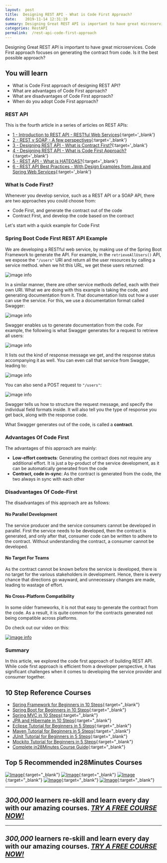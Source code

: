 ```yaml
---
layout:  post
title:  Designing REST API - What is Code First Approach?
date:    2019-11-14 12:31:19
summary: Designing Great REST API is important to have great microservices. Code First approach focuses on generating the contract from code. Is it the best possible approach? 
categories: RestAPI
permalink:  /rest-api-code-first-approach
---
```


Designing Great REST API is important to have great microservices. Code First approach focuses on generating the contract from code. Is it the best possible approach? 

## You will learn
- What is Code First approach of designing REST API?
- What are advantages of Code First approach?
- What are disadvantages of Code First approach?
- When do you adopt Code First approach?

### REST API

This is the fourth article in a series of articles on REST APIs:

- [1 - Introduction to REST API - RESTful Web Services](/introduction-to-rest-api){:target='_blank'}
- [2 - REST v SOAP - A few perspectives](/rest-vs-soap-web-services){:target='_blank'}
- [3 - Designing REST API - What is Contract First?](/rest-api-contRact-first-approach){:target='_blank'}
- [4 - Designing REST API - What is Code First Approach?](/rest-api-code-first-approach){:target='_blank'}
- [5 - REST API - What is HATEOAS?](/rest-api-what-is-hateoas){:target='_blank'}
- [6 - REST API Best Practices - With Design Examples from Java and Spring Web Services](/rest-api-best-practices-with-java-and-spring){:target='_blank'}



### What Is Code First?

Whenever you develop service, such as a REST API or a SOAP API, there are two approaches you could choose from:

* Code First, and generate the contract out of the code
* Contract First, and develop the code based on the contract

Let's start with a quick example for Code First

### Spring Boot Code First REST API Example

We are developing a RESTful web service, by making use of the Spring Boot Framework to generate the API. For example, in the ```retrieveAllUsers()``` API, we expose the ```"/users"``` URI and return all the user resources by calling a service method. when we hit this URL, we get these users returned:

![image info](/images/Capture-021-02.png)

In a similar manner, there are other service methods defied, each with their own URI. What we are doing with this example is taking the code, and generating documentation from it. That documentation lists out how a user can use the service. For this, we use a documentation format called Swagger:

![image info](/images/Capture-021-03.png)

Swagger enables us to generate documentation from the code. For example, the following is what Swagger generates for a request to retrieve all users:

![image info](/images/Capture-021-04.png)

It lists out the kind of response message we get, and the response status accompanying it as well. You can even call that service from Swagger, leading to:

![image info](/images/Capture-021-05.png)

You can also send a POST request to ```"/users"```:

![image info](/images/Capture-021-06.png)

Swagger tells us how to structure the request message, and specify the individual field formats inside. It will also tell you the type of response you get back, along with the response code.

What Swagger generates out of the code, is called a **contract**. 

### Advantages Of Code First

The advantages of this approach are mainly:

* **Low-effort contracts**: Generating the contract does not require any additional effort. It is just a by-product of the service development, as it can be automatically generated from the code 
* **Contract, code in-sync**: As the contract is generated from the code, the two always in sync with each other

### Disadvantages Of Code-First

The disadvantages of this approach are as follows:

#### No Parallel Development

The service producer and the service consumers cannot be developed in parallel. First the service needs to be developed, then the contract is generated, and only after that, consumer code can be written to adhere to the contract. Without understanding the contract, a consumer cannot be developed.

#### No Target For Teams

As the contract cannot be known before the service is developed, there is no target for the various stakeholders in development. Hence, there is every chance that directions go wayward, and unnecessary changes are made, leading to wastage of effort.

#### No Cross-Platform Compatibility

In some older frameworks, it is not that easy to generate the contract from the code. As a result, it is quite common for the contracts generated not being compatible across platforms.

Do check out our video on this:

[![image info](/images/Capture-021-01.png)](https://www.youtube.com/watch?v=yDAujtMk2oQ)

### Summary

In this article, we explored the code first approach of building REST API. While code first approach is efficient from a developer perspective, it has significant challenges when it comes to developing the service provider and consumer together.


## 10 Step Reference Courses

- [Spring Framework for Beginners in 10 Steps](https://courses.in28minutes.com/p/spring-framework-for-beginners){:target="_blank"}
- [Spring Boot for Beginners in 10 Steps](https://courses.in28minutes.com/p/spring-boot-for-beginners-in-10-steps){:target="_blank"}
- [Spring MVC in 10 Steps](https://www.youtube.com/watch?v=BjNhGaZDr0Y){:target="_blank"}
- [JPA and Hibernate in 10 Steps](https://courses.in28minutes.com/p/jpa-and-hibernate-tutorial-for-beginners-with-spring-boot){:target="_blank"}
- [Eclipse Tutorial for Beginners in 5 Steps](https://courses.in28minutes.com/p/eclipse-tutorial-for-beginners){:target="_blank"}
- [Maven Tutorial for Beginners in 5 Steps](https://courses.in28minutes.com/p/maven-tutorial-for-beginners-in-5-steps){:target="_blank"}
- [JUnit Tutorial for Beginners in 5 Steps](https://courses.in28minutes.com/p/junit-tutorial-for-beginners){:target="_blank"}
- [Mockito Tutorial for Beginners in 5 Steps](https://courses.in28minutes.com/p/mockito-for-beginner-in-5-steps){:target="_blank"}
- [Complete in28Minutes Course Guide](https://courses.in28minutes.com/p/in28minutes-course-guide){:target="_blank"}

## Top 5 Recommended in28Minutes Courses
[![Image](/images/Course-Go-Full-Stack-With-Spring-Boot-and-React.png "Go Full Stack with Spring Boot and React")](https://www.udemy.com/course/full-stack-application-with-spring-boot-and-react/?couponCode=NOVEMBER-2019){:target="_blank"}
[![Image](/images/Course-Master-Microservices-with-Spring-Boot-and-Spring-Cloud.png "Master Microservices with Spring Boot and Spring Cloud")](https://www.udemy.com/course/microservices-with-spring-boot-and-spring-cloud/?couponCode=NOVEMBER-2019){:target="_blank"}
[![Image](/images/Course-Spring-Framework-Master-Class---Beginner-to-Expert.png "Spring Master Class - Beginner to Expert")](https://www.udemy.com/course/spring-tutorial-for-beginners/?couponCode=NOVEMBER-2019){:target="_blank"}
[![Image](/images/Course-KubernetesCrashCourse.png "Kubernetes Crash Course for Java Spring Boot Developers")](https://www.udemy.com/course/kubernetes-crash-course-for-java-developers/?couponCode=NOVEMBER-2019){:target="_blank"}
[![Image](/images/Course-DockerCrashCourseForJavaSpringBootDevelopers.png "Docker Crash Course for Java Spring Boot Developers")](https://www.udemy.com/course/docker-course-with-java-and-spring-boot-for-beginners/?couponCode=NOVEMBER-2019){:target="_blank"}

---
***300,000*** learners re-skill and learn every day with our amazing courses. ***[TRY A FREE COURSE NOW!](https://rebrand.ly/in28minutes-try-free-course)***
---

---
***300,000*** learners re-skill and learn every day with our amazing courses. ***[TRY A FREE COURSE NOW!](https://rebrand.ly/in28minutes-try-free-course)***
---




